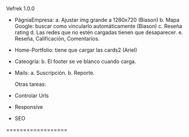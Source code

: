 Vefrek 1.0.0

- PágniaEmpresa:
  a. Ajustar img grande a 1280x720 (Biason)
  b. Mapa Google: buscar como vincularlo automáticamente (Biason)
  c. Reseña rating
  d. Las redes que no estén cargadas tienen que desaparecer.
  e. Reseña, Calificación, Comentarios.

- Home-Portfolio: tiene que cargar las cards2 (Ariel)

- Cateogría:
  b. El footer se ve blanco cuando carga.

- Mails:
  a. Suscripción.
  b. Reporte.

  Otras tareas:

- Controlar Urls
- Responsive
- SEO

==================
